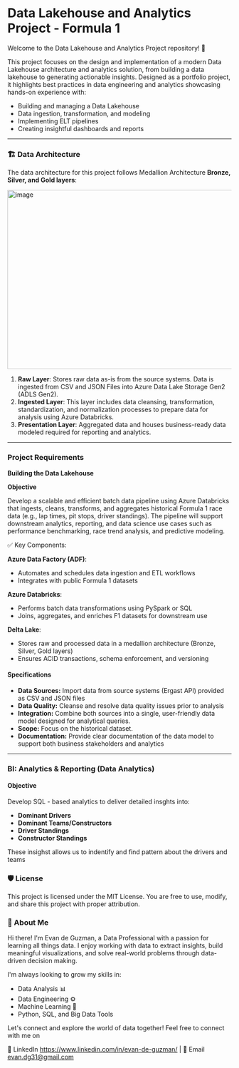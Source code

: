 # Data Lakehouse and Analytics Project - Formula 1

Welcome to the Data Lakehouse and Analytics Project repository! 🚀

This project focuses on the design and implementation of a modern Data Lakehouse architecture and analytics solution, from building a data lakehouse to generating actionable insights. Designed as a portfolio project, it highlights best practices in data engineering and analytics showcasing hands-on experience with:

- Building and managing a Data Lakehouse
- Data ingestion, transformation, and modeling
- Implementing ELT pipelines
- Creating insightful dashboards and reports
***
### 🏗️ Data Architecture

The data architecture for this project follows Medallion Architecture **Bronze, Silver, and Gold layers**:

<img width="863" height="402" alt="image" src="https://github.com/user-attachments/assets/0bea318f-a85b-4a0a-b599-a16298dc42ec" />



1. **Raw Layer**: Stores raw data as-is from the source systems. Data is ingested from CSV and JSON Files into Azure Data Lake Storage Gen2 (ADLS Gen2).
2. **Ingested Layer**: This layer includes data cleansing, transformation, standardization, and normalization processes to prepare data for analysis using Azure Databricks.
3. **Presentation Layer**: Aggregated data and houses business-ready data modeled required for reporting and analytics.

---

### Project Requirements
**Building the Data Lakehouse**

**Objective**

Develop a scalable and efficient batch data pipeline using Azure Databricks that ingests, cleans, transforms, and aggregates historical Formula 1 race data (e.g., lap times, pit stops, driver standings). The pipeline will support downstream analytics, reporting, and data science use cases such as performance benchmarking, race trend analysis, and predictive modeling.

✅ Key Components:

**Azure Data Factory (ADF)**:

- Automates and schedules data ingestion and ETL workflows
- Integrates with public Formula 1 datasets

**Azure Databricks**:

- Performs batch data transformations using PySpark or SQL
- Joins, aggregates, and enriches F1 datasets for downstream use

**Delta Lake**:

- Stores raw and processed data in a medallion architecture (Bronze, Silver, Gold layers)
- Ensures ACID transactions, schema enforcement, and versioning

#### Specifications
- **Data Sources:** Import data from source systems (Ergast API) provided as CSV and JSON files
- **Data Quality:** Cleanse and resolve data quality issues prior to analysis
- **Integration:** Combine both sources into a single, user-friendly data model designed for analytical queries.
- **Scope:** Focus on the historical dataset.
- **Documentation:** Provide clear documentation of the data model to support both business stakeholders and analytics

---
### BI: Analytics & Reporting (Data Analytics)

#### Objective
Develop SQL - based analytics to deliver detailed insghts into: 
- **Dominant Drivers**
- **Dominant Teams/Constructors**
- **Driver Standings**
- **Constructor Standings**

These insighst allows us to indentify and find pattern about the drivers and teams


### 🛡️ License
This project is licensed under the MIT License. You are free to use, modify, and share this project with proper attribution.

### 🌟 About Me

Hi there! I'm Evan de Guzman, a Data Professional with a passion for learning all things data. I enjoy working with data to extract insights, build meaningful visualizations, and solve real-world problems through data-driven decision making.

I'm always looking to grow my skills in:

- Data Analysis 📊
- Data Engineering ⚙️
- Machine Learning 🤖
- Python, SQL, and Big Data Tools

Let's connect and explore the world of data together!
Feel free to connect with me on 

🔗 LinkedIn https://www.linkedin.com/in/evan-de-guzman/ | 📧 Email evan.dg31@gmail.com 


